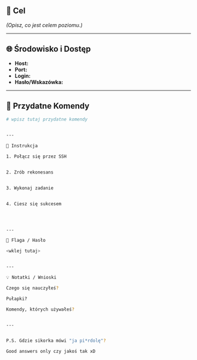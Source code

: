 ## 🥷 Cel  
*(Opisz, co jest celem poziomu.)*

---

## 🌐 Środowisko i Dostęp  
- **Host:**  
- **Port:**  
- **Login:**  
- **Hasło/Wskazówka:**  

---

## 🧰 Przydatne Komendy  
```bash
# wpisz tutaj przydatne komendy


---

🚶 Instrukcja

1. Połącz się przez SSH


2. Zrób rekonesans


3. Wykonaj zadanie


4. Ciesz się sukcesem




---

🏁 Flaga / Hasło

<wklej tutaj>


---

💡 Notatki / Wnioski

Czego się nauczyłeś?

Pułapki?

Komendy, których używałeś?


---


P.S. Gdzie sikorka mówi "ja pi*rdolę"?

Good answers only czy jakoś tak xD
